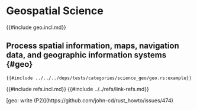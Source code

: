 # Geospatial Science

{{#include geo.incl.md}}

## Process spatial information, maps, navigation data, and geographic information systems {#geo}

```rust,editable
{{#include ../../../deps/tests/categories/science_geo/geo.rs:example}}
```

{{#include refs.incl.md}}
{{#include ../../refs/link-refs.md}}

<div class="hidden">
[geo: write (P2)](https://github.com/john-cd/rust_howto/issues/474)

</div>
